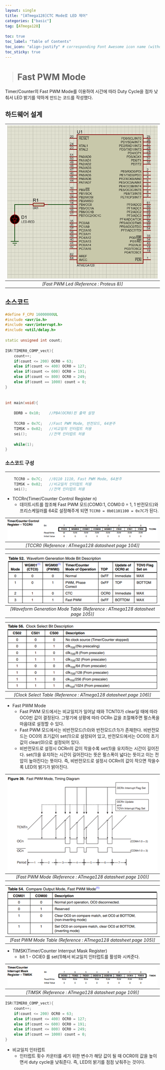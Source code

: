 ```yaml
---
layout: single
title: "[ATmega128]CTC Mode로 LED 제어"
categories: ["basic"]
tag: [ATmega128]

toc: true
toc_label: "Table of Contents"
toc_icon: "align-justify" # corresponding Font Awesome icon name (without fa prefix)
toc_sticky: true
---
```


># Fast PWM Mode

Timer/Counter의 Fast PWM Mode를 이용하여 시간에 따라 Duty Cycle을 점차 낮춰서 LED 밝기를 약하게 만드는 코드를 작성했다.

## 하드웨어 설계

|![blog](https://github.com/JiJinWoo/JiJinWoo.github.io/blob/master/assets/images/avrblog/CTCMode.PNG?raw=true)|
|:---:|
|*[Fast PWM Led (Reference : Proteus 8)]*|

## 소스코드

```cpp
#define F_CPU 16000000UL
#include <avr/io.h>
#include <avr/interrupt.h>
#include <util/delay.h>

static unsigned int count;

ISR(TIMER0_COMP_vect){
	count++;
	if(count <= 200) OCR0 = 63;
	else if(count <= 400) OCR0 = 127;
	else if(count <= 600) OCR0 = 191;
	else if(count <= 800) OCR0 = 249;
	else if(count == 1000) count = 0;
}


int main(void){
	
	DDRB = 0x10;	//PB4(OCR0)핀 출력 설정
	
	TCCR0 = 0x7C;	//Fast PWM Mode, 반전모드, 64분주
	TIMSK = 0x02;	//비교일치 인터럽트 허용
	sei();			//전역 인터럽트 허용
	
	while(1);
}
```


### 소스코드 구성
---

```cpp 
	TCCR0 = 0x7C;	//0110 1110, Fast PWM Mode, 64분주
	TIMSK = 0x02;	//비교일치 인터럽트 허용
	sei();			//전역 인터럽트 허용
```
* TCCRn(Timer/Counter Control Register n)
	* 데이트시트를 참조해 Fast PWM 모드(COM0:1, COM0:0 = 1, 1 반전모드)와 프리스케일러를 64로 설정해주게 되면 ```TCCR0 = 0b01101100 = 0x7C```가 된다. 

|![blog](https://github.com/JiJinWoo/JiJinWoo.github.io/blob/master/assets/images/avrblog/TCCR0%20page%20104.PNG?raw=true)|
|:--:|
|*[TCCR0 (Reference : ATmega128 datasheet page 104)]*|

|![blog](https://github.com/JiJinWoo/JiJinWoo.github.io/blob/master/assets/images/avrblog/Waveform%20Generation%20Mode%20page%20105.PNG?raw=true)|
|:--:|
|*[Waveform Generation Mode Table (Reference : ATmega128 datasheet page 105)]*|

|![blog](https://github.com/JiJinWoo/JiJinWoo.github.io/blob/master/assets/images/avrblog/Prescaler%20page%20106.PNG?raw=true)|
|:--:|
|*[Clock Select Table (Reference : ATmega128 datasheet page 106)]*|

* Fast PWM Mode
	* Fast PWM 모드에서는 비교일치가 일어날 때와 TCNT0가 clear일 때에 따라 OC0핀 값이 결정된다. 그렇기에 상황에 따라 OCRn 값을 조절해주면 펄스폭을 마음대로 설정할 수 있다.
	* Fast PWM 모드에서는 비반전모드(1:0)와 반전모드(1:1)가 존재한다. 비반전모드는 OC0의 초기값이 set(1)으로 설정되어 있고, 반전모드에서는 OC0의 초기값이 clear(0)으로 설정되어 있다. 
	* 비반전모드로 설정시 OCRn의 값이 작을수록 set(1)을 유지하는 시간이 길어진다. set(1)을 유지하는 시간이 길어진다는 뜻은 펄스폭이 넓다는 뜻이고 이는 전압이 높아진다는 뜻이다. 즉, 비반전모드로 설정시 OCRn의 값이 작으면 작을수록 LED의 밝기가 밝아진다.

|![blog](https://github.com/JiJinWoo/JiJinWoo.github.io/blob/master/assets/images/avrblog/Fast%20PWM%20mode%20page%20100.PNG?raw=true)|
|:--:|
|*[Fast PWM Mode (Reference : ATmega128 datasheet page 100)]*|

|![blog](https://github.com/JiJinWoo/JiJinWoo.github.io/blob/master/assets/images/avrblog/Fast%20PWM%20mode%20page%20105.PNG?raw=true)|
|:--:|
|*[Fast PWM Mode Table (Reference : ATmega128 datasheet page 105)]*|


* TIMSK(Timer/Counter Interrput Mask Register)
	* bit 1 - OCIE0 를 set(1)해서 비교일치 인터럽트를 활성화 시켜준다.

|![blog](https://github.com/JiJinWoo/JiJinWoo.github.io/blob/master/assets/images/avrblog/TIMSK%20page%20109.PNG?raw=true)|
|:--:|
|*[TIMSK (Reference : ATmega128 datasheet page 109)]*|

```cpp
ISR(TIMER0_COMP_vect){
	count++;
	if(count <= 200) OCR0 = 63;
	else if(count <= 400) OCR0 = 127;
	else if(count <= 600) OCR0 = 191;
	else if(count <= 800) OCR0 = 249;
	else if(count == 1000) count = 0;
}
```
* 비교일치 인터럽트
	* 인터럽트 횟수 카운터를 세기 위한 변수가 해당 값이 될 때 OCR0의 값을 높이면서 duty cycle을 낮춰준다. 즉, LED의 밝기를 점점 낮춰주는 것이다.
